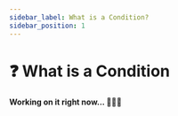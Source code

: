 ```yaml
---
sidebar_label: What is a Condition?
sidebar_position: 1
---
```


# ❓ What is a Condition

#### Working on it right now... 👨🏻‍💻
